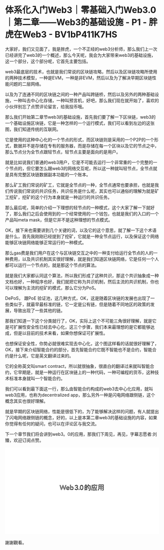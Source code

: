 # 体系化入门Web3｜零基础入门Web3.0｜第二章——Web3的基础设施 - P1 - 胖虎在Web3 - BV1bP411K7HS

大家好，我们又见面了，我是胖虎，一个不正经的web3分析师，那么我们上一次已经讲完了web3的一个概述，那么今天呢，我会为大家带来web3的基础设施，这一个部分，这个部分呢，它首先主要包括。

web3最底层的技术，也就是我们常说的区块链攻略，然后以及区块链攻略所使用的两种技术模型，一种是EVM，一种是非EVM，然后以及为了解决早期区块链性能问题的二层网络。

以及为了连通不同的区块链之间的一种产品叫跨链桥，然后以及另外的两种基础设施，一种叫去中心化存储，一种叫预言机，好吧，那么我们现在就开始了，喜欢的小伙伴别忘了点赞评论留言，给我投币哦。

那么我们开始第二章节web3的基础设施，首先我们要了解一下区块链，web3的一个基础设施区块链，它是一种怎样的一个运行模式，我们可以看到左边的这张图，我们知道传统的互联网。

它是使用的这种中心化的一个节点的形式，而区块链则是采用的一个P2P的一个形式，数据并不是存储在专有的服务器，而是存储在每一个区块以及它的节点之中，那么节点分为全节点跟轻节点，轻节点主要是面向的是用户。

就是比如说我们普通的web3用户，它是不可能去运行一个非常重的一个完整的一个节点的，但它要怎么跟web3的网络交互呢，所以这一种就叫轻节点，全节点就是具有完整区块链数据副本功能的一个账本。

那么矿工我们常说的矿工，它就是全节点的一种，全节点通常也要承担，也就是我们传说我们常说的共识任务，共识任务是什么呢，其实也可以通俗的理解为就是矿工挖矿，挖矿的这个行为本身就是一种运行的共识任务。

那么最后呢，简单的介绍一下理想的轻节点的一种模式，这个大家了解一下就好了，那么我们之后会使用到的一个经常使用的一个钱包，也就是我们的入口的一个产品叫meta mask，但是它并不是这种理想的节点模式。

OK，接下来也需要讲到几个关键的词，以及它的这个意思，就了解一下这个术语是什么，首先我刚刚已经提到了挖矿，它就是一种全节点运行，以及保证这个网络能够区块链网络能够正常运行的一种模式。

那么gas费是我们用户在这个与区块链交互之中的一种支付给运行全节点的人的一种费用，以及共识机制其实很好理解，就是我们知道区块链网络，它是任何一个人都可以运行一个节点的，就是那这个节点的算法。

就是我们大家都认同这个算法，所以我们形成了这种共识，那这个共识抽象成一种文档也好，一种程序也好，我们就把它称为共识机制，然后主流的共识机制，你也可以理解为主流的挖矿的模式，那么它分为PoS。

 DePoS， 跟PoE 验证池，这几种方式，OK，这是随着区块链的发展也出现了一些类似于，就最早最标准的链，它一定是公有链，但是随着不同地区的政策的发展，导致出现了一些其他的链。

那我们知道一下这个分类就行了，OK，实际上这个不可能三角很好理解，就是它是可扩展性安全性已经去中心化，这三个步骤，我们本来最理想的是它都能够达成，但是以目前的技术来看，如果你想保证可扩展性。

也想保证安全性，你势必就很难实现去中心化，这个图这样看的话就很好理解了，OK，接下来介绍智能合约的部分，首先智能合约它既不智能也不是合约，智能合约是什么呢，它是英文翻译过来的。

它的全称英文叫smart contract，所以就很抽象，很直白的翻译过来就叫智能合约，它早期是，就是一种运行在区块链上的一种代码，一种可编程的货币，这种技术标准本身就叫一个智能合约。

我们可以看到最下面这一行，那么由智能合约构成的web3去中心化应用，就叫web3应用，也称为decentralized app，那么另外一种是闪电网络跟侧链，这个概念其实也很好理解。

就是早期的区块链网络，性能是很低下的，为了能够解决这样的问题，有人就提出了闪电网络跟侧链的概念，好的，以上是本第二章web3的基础设施的内容，如果你觉得有任何的疑问，也可以在评论区与我交流。

下一个章节我们将会讲到web3。0的应用，那我们下周见，再见，字幕志愿者:刘臻，欢迎订阅点赞。

![](img/2daf91964ce9aafbdb21024448de781a_1.png)

謝謝觀看。